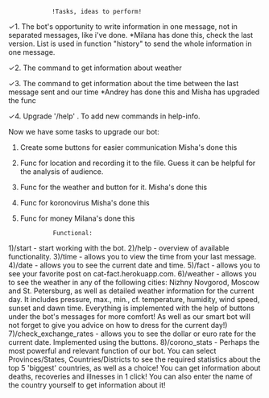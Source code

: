 				!Tasks, ideas to perform!
✓1. The bot's opportunity to write information in one message, not in separated messages, like i've done. *Milana has done this, check the last version. List is used in function "history" to send the whole information in one message.

✓2. The command to get information about weather

✓3. The command to get information about the time between the last message sent and our time *Andrey has done this and Misha has upgraded the func

✓4. Upgrade '/help' . To add new commands in help-info.

Now we have some tasks to upgrade our bot: 
1. Create some buttons for easier communication Misha's done this
2. Func for location and recording it to the file. Guess it can be helpful for the analysis of audience. 
3. Func for the weather and button for it. Misha's done this 
4. Func for koronovirus Misha's done this 
5. Func for money Milana's done this

				Functional:
1)/start - start working with the bot.
2)/help - overview of available functionality.
3)/time - allows you to view the time from your last message.
4)/date - allows you to see the current date and time.
5)/fact - allows you to see your favorite post on cat-fact.herokuapp.com.
6)/weather - allows you to see the weather in any of the following cities: Nizhny Novgorod, Moscow and St. Petersburg, as well as detailed weather information for the current day. It includes pressure, max., min., cf. temperature, humidity, wind speed, sunset and dawn time. Everything is implemented with the help of buttons under the bot's messages for more comfort! As well as our smart bot will not forget to give you advice on how to dress for the current day!)
7)/check_exchange_rates - allows you to see the dollar or euro rate for the current date. Implemented using the buttons.
8)/corono_stats - Perhaps the most powerful and relevant function of our bot. You can select Provinces/States, Countries/Districts to see the required statistics about the top 5 'biggest' countries, as well as a choice! You can get information about deaths, recoveries and illnesses in 1 click! You can also enter the name of the country yourself to get information about it!


